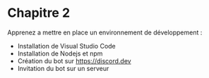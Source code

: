 # Chapitre 2

Apprenez a mettre en place un environnement de développement :

- Installation de Visual Studio Code
- Installation de Nodejs et npm
- Création du bot sur https://discord.dev
- Invitation du bot sur un serveur
